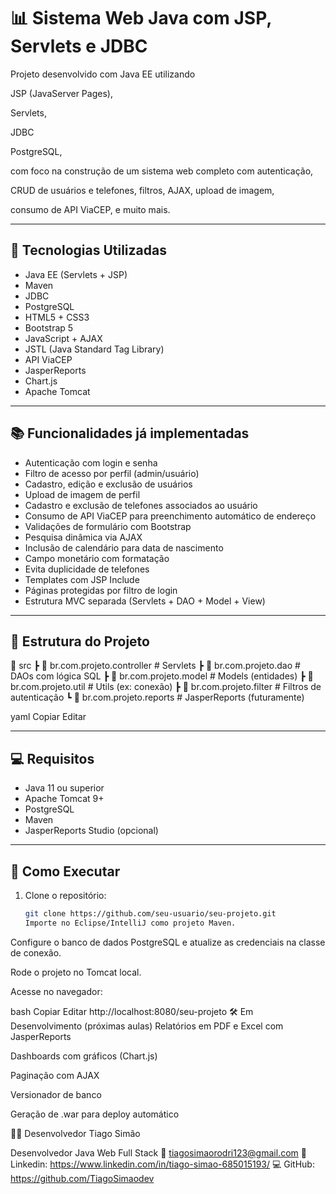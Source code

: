 # 📊 Sistema Web Java com JSP, Servlets e JDBC

Projeto desenvolvido com Java EE utilizando 

JSP (JavaServer Pages), 

Servlets, 

JDBC 

PostgreSQL, 

com foco na construção de um sistema web completo com autenticação, 

CRUD de usuários e telefones, filtros, AJAX, upload de imagem, 

consumo de API ViaCEP, e muito mais.

---

## 🚀 Tecnologias Utilizadas

- Java EE (Servlets + JSP)
- Maven
- JDBC
- PostgreSQL
- HTML5 + CSS3
- Bootstrap 5
- JavaScript + AJAX
- JSTL (Java Standard Tag Library)
- API ViaCEP
- JasperReports
- Chart.js
- Apache Tomcat

---

## 📚 Funcionalidades já implementadas 

- Autenticação com login e senha
- Filtro de acesso por perfil (admin/usuário)
- Cadastro, edição e exclusão de usuários
- Upload de imagem de perfil
- Cadastro e exclusão de telefones associados ao usuário
- Consumo de API ViaCEP para preenchimento automático de endereço
- Validações de formulário com Bootstrap
- Pesquisa dinâmica via AJAX
- Inclusão de calendário para data de nascimento
- Campo monetário com formatação
- Evita duplicidade de telefones
- Templates com JSP Include
- Páginas protegidas por filtro de login
- Estrutura MVC separada (Servlets + DAO + Model + View)

---

## 🧩 Estrutura do Projeto

📁 src
┣ 📁 br.com.projeto.controller # Servlets
┣ 📁 br.com.projeto.dao # DAOs com lógica SQL
┣ 📁 br.com.projeto.model # Models (entidades)
┣ 📁 br.com.projeto.util # Utils (ex: conexão)
┣ 📁 br.com.projeto.filter # Filtros de autenticação
┗ 📁 br.com.projeto.reports # JasperReports (futuramente)

yaml
Copiar
Editar

---

## 💻 Requisitos

- Java 11 ou superior
- Apache Tomcat 9+
- PostgreSQL
- Maven
- JasperReports Studio (opcional)

---

## 🔧 Como Executar

1. Clone o repositório:
   ```bash
   git clone https://github.com/seu-usuario/seu-projeto.git
   Importe no Eclipse/IntelliJ como projeto Maven.

Configure o banco de dados PostgreSQL e atualize as credenciais na classe de conexão.

Rode o projeto no Tomcat local.

Acesse no navegador:

bash
Copiar
Editar
http://localhost:8080/seu-projeto
🛠️ Em Desenvolvimento (próximas aulas)
Relatórios em PDF e Excel com JasperReports

Dashboards com gráficos (Chart.js)

Paginação com AJAX

Versionador de banco

Geração de .war para deploy automático

👨‍💻 Desenvolvedor
Tiago Simão

Desenvolvedor Java Web Full Stack
📧 tiagosimaorodri123@gmail.com
🔗 Linkedin: https://www.linkedin.com/in/tiago-simao-685015193/
💻 GitHub: https://github.com/TiagoSimaodev
